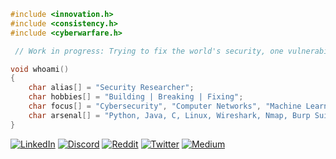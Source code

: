 ~~~c
#include <innovation.h>
#include <consistency.h>
#include <cyberwarfare.h>

 // Work in progress: Trying to fix the world's security, one vulnerability at a time.

void whoami()
{
    char alias[] = "Security Researcher";
    char hobbies[] = "Building | Breaking | Fixing";
    char focus[] = "Cybersecurity", "Computer Networks", "Machine Learning";
    char arsenal[] = "Python, Java, C, Linux, Wireshark, Nmap, Burp Suite, Metasploit";
}
~~~ 
 


[![LinkedIn](https://img.shields.io/badge/LinkedIn-0077B5?style=for-the-badge&logo=linkedin&logoColor=white)](https://www.linkedin.com/in/manoj-g-2444ab28a) 
[![Discord](https://img.shields.io/badge/Discord-7289DA?style=for-the-badge&logo=discord&logoColor=white)](https://discord.gg/wF9pEQDB)
[![Reddit](https://img.shields.io/badge/Reddit-FF4500?style=for-the-badge&logo=reddit&logoColor=white)](https://www.reddit.com/u/--iamroot/s/A9oYxKC6M4) 
[![Twitter](https://img.shields.io/badge/Twitter-1DA1F2?style=for-the-badge&logo=twitter&logoColor=white)](https://x.com/Itachi_xakep?t=jWA8AeGbAlOEuzPLiCDa6Q&s=09) 
[![Medium](https://img.shields.io/badge/Medium-12100E?style=for-the-badge&logo=medium&logoColor=white)](https://medium.com/@manoj.xakep)


